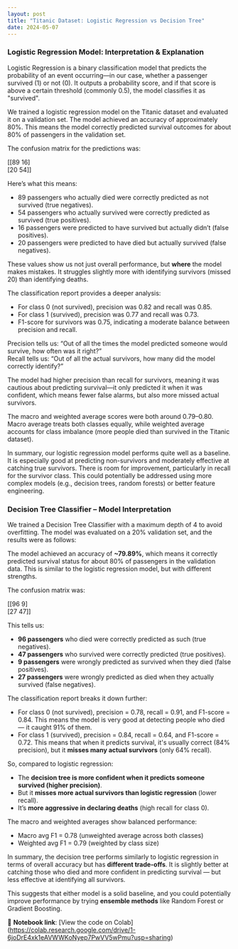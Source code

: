 ```yaml
---
layout: post
title: "Titanic Dataset: Logistic Regression vs Decision Tree"
date: 2024-05-07
---
```


### Logistic Regression Model: Interpretation & Explanation

Logistic Regression is a binary classification model that predicts the probability of an event occurring—in our case, whether a passenger survived (1) or not (0). It outputs a probability score, and if that score is above a certain threshold (commonly 0.5), the model classifies it as "survived".

We trained a logistic regression model on the Titanic dataset and evaluated it on a validation set. The model achieved an accuracy of approximately 80%. This means the model correctly predicted survival outcomes for about 80% of passengers in the validation set.

The confusion matrix for the predictions was:

[[89 16]  
 [20 54]]

Here’s what this means:
- 89 passengers who actually died were correctly predicted as not survived (true negatives).
- 54 passengers who actually survived were correctly predicted as survived (true positives).
- 16 passengers were predicted to have survived but actually didn’t (false positives).
- 20 passengers were predicted to have died but actually survived (false negatives).

These values show us not just overall performance, but **where** the model makes mistakes. It struggles slightly more with identifying survivors (missed 20) than identifying deaths.

The classification report provides a deeper analysis:
- For class 0 (not survived), precision was 0.82 and recall was 0.85.
- For class 1 (survived), precision was 0.77 and recall was 0.73.
- F1-score for survivors was 0.75, indicating a moderate balance between precision and recall.

Precision tells us: “Out of all the times the model predicted someone would survive, how often was it right?”  
Recall tells us: “Out of all the actual survivors, how many did the model correctly identify?”

The model had higher precision than recall for survivors, meaning it was cautious about predicting survival—it only predicted it when it was confident, which means fewer false alarms, but also more missed actual survivors.

The macro and weighted average scores were both around 0.79–0.80. Macro average treats both classes equally, while weighted average accounts for class imbalance (more people died than survived in the Titanic dataset).

In summary, our logistic regression model performs quite well as a baseline. It is especially good at predicting non-survivors and moderately effective at catching true survivors. There is room for improvement, particularly in recall for the survivor class. This could potentially be addressed using more complex models (e.g., decision trees, random forests) or better feature engineering.

###  Decision Tree Classifier – Model Interpretation

We trained a Decision Tree Classifier with a maximum depth of 4 to avoid overfitting. The model was evaluated on a 20% validation set, and the results were as follows:

The model achieved an accuracy of **~79.89%**, which means it correctly predicted survival status for about 80% of passengers in the validation data. This is similar to the logistic regression model, but with different strengths.

The confusion matrix was:

[[96  9]  
 [27 47]]

This tells us:
-  **96 passengers** who died were correctly predicted as such (true negatives).
-  **47 passengers** who survived were correctly predicted (true positives).
-  **9 passengers** were wrongly predicted as survived when they died (false positives).
-  **27 passengers** were wrongly predicted as died when they actually survived (false negatives).

The classification report breaks it down further:
- For class 0 (not survived), precision = 0.78, recall = 0.91, and F1-score = 0.84. This means the model is very good at detecting people who died — it caught 91% of them.
- For class 1 (survived), precision = 0.84, recall = 0.64, and F1-score = 0.72. This means that when it predicts survival, it's usually correct (84% precision), but it **misses many actual survivors** (only 64% recall).

So, compared to logistic regression:
- The **decision tree is more confident when it predicts someone survived (higher precision)**.
- But it **misses more actual survivors than logistic regression** (lower recall).
- It’s **more aggressive in declaring deaths** (high recall for class 0).

The macro and weighted averages show balanced performance:
- Macro avg F1 = 0.78 (unweighted average across both classes)
- Weighted avg F1 = 0.79 (weighted by class size)

In summary, the decision tree performs similarly to logistic regression in terms of overall accuracy but has **different trade-offs**. It is slightly better at catching those who died and more confident in predicting survival — but less effective at identifying all survivors.

This suggests that either model is a solid baseline, and you could potentially improve performance by trying **ensemble methods** like Random Forest or Gradient Boosting.

📓 **Notebook link**: [View the code on Colab] (https://colab.research.google.com/drive/1-6joDrE4xk1eAVWWKoNyep7PwVV5wPmu?usp=sharing)

